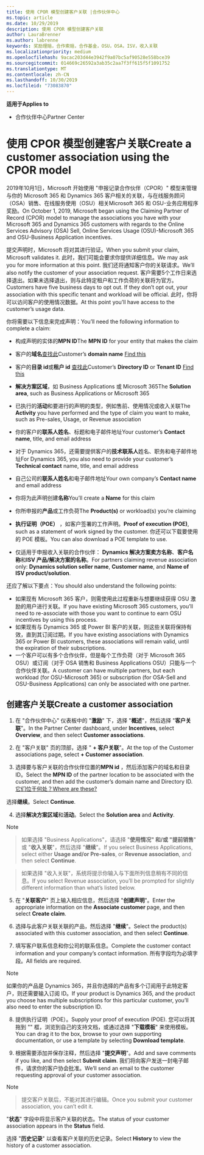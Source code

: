 ```yaml
---
title: 使用 CPOR 模型创建客户关联 |合作伙伴中心
ms.topic: article
ms.date: 10/29/2019
description: 使用 CPOR 模型创建客户关联
author: LauraBrenner
ms.author: labrenne
keywords: 奖励理赔，合作索赔，合作基金，OSU，OSA，ISV，收入关联
ms.localizationpriority: medium
ms.openlocfilehash: 9acac203d44e3942f9a07bc5af90528e558bce39
ms.sourcegitcommit: 014669c26592a3ab35c2aa7f3ff615f5f1091752
ms.translationtype: MT
ms.contentlocale: zh-CN
ms.lasthandoff: 10/30/2019
ms.locfileid: "73083870"
---
```

<span data-ttu-id="5def3-104">**适用于**</span><span class="sxs-lookup"><span data-stu-id="5def3-104">**Applies to**</span></span>

-  <span data-ttu-id="5def3-105">合作伙伴中心</span><span class="sxs-lookup"><span data-stu-id="5def3-105">Partner Center</span></span>

# <a name="create-a-customer-association-using-the-cpor-model"></a><span data-ttu-id="5def3-106">使用 CPOR 模型创建客户关联</span><span class="sxs-lookup"><span data-stu-id="5def3-106">Create a customer association using the CPOR model</span></span>

<span data-ttu-id="5def3-107">2019年10月1日，Microsoft 开始使用 "申报记录合作伙伴（CPOR）" 模型来管理与你的 Microsoft 365 和 Dynamics 365 客户相关的关联，与在线服务顾问（OSA）销售、在线服务使用（OSU）相关Microsoft 365 和 OSU-业务应用程序奖励。</span><span class="sxs-lookup"><span data-stu-id="5def3-107">On October 1, 2019, Microsoft began using the Claiming Partner of Record (CPOR) model to manage the associations you have with your Microsoft 365 and Dynamics 365 customers with regards to the Online Services Advisory (OSA) Sell, Online Services Usage (OSU)-Microsoft 365 and OSU-Business Application incentives.</span></span>

<span data-ttu-id="5def3-108">提交声明时，Microsoft 将对其进行验证。</span><span class="sxs-lookup"><span data-stu-id="5def3-108">When you submit your claim, Microsoft validates it.</span></span> <span data-ttu-id="5def3-109">此时，我们可能会要求你提供详细信息。</span><span class="sxs-lookup"><span data-stu-id="5def3-109">We may ask you for more information at this point.</span></span> <span data-ttu-id="5def3-110">我们还将通知客户你的关联请求。</span><span class="sxs-lookup"><span data-stu-id="5def3-110">We’ll also notify the customer of your association request.</span></span> <span data-ttu-id="5def3-111">客户需要5个工作日来选择退出。如果未选择退出，则与此特定租户和工作负荷的关联将为官方。</span><span class="sxs-lookup"><span data-stu-id="5def3-111">Customers have five business days to opt out. If they don’t opt out, your association with this specific tenant and workload will be official.</span></span> <span data-ttu-id="5def3-112">此时，你将可以访问客户的使用情况数据。</span><span class="sxs-lookup"><span data-stu-id="5def3-112">At this point you’ll have access to the customer’s usage data.</span></span> 

<span data-ttu-id="5def3-113">你将需要以下信息来完成声明：</span><span class="sxs-lookup"><span data-stu-id="5def3-113">You’ll need the following information to complete a claim:</span></span>

- <span data-ttu-id="5def3-114">构成声明的实体的**MPN ID**</span><span class="sxs-lookup"><span data-stu-id="5def3-114">The **MPN ID** for your entity that makes the claim</span></span>

- <span data-ttu-id="5def3-115">客户的**域名**[查找此](https://docs.microsoft.com/partner-center/find-customer-domain-name)</span><span class="sxs-lookup"><span data-stu-id="5def3-115">Customer’s **domain name** [Find this](https://docs.microsoft.com/partner-center/find-customer-domain-name)</span></span>

- <span data-ttu-id="5def3-116">客户的**目录 id**或**租户 id** [查找此](https://docs.microsoft.com/partner-center/find-customer-domain-name)</span><span class="sxs-lookup"><span data-stu-id="5def3-116">Customer’s **Directory ID** or **Tenant ID** [Find this](https://docs.microsoft.com/partner-center/find-customer-domain-name)</span></span>

- <span data-ttu-id="5def3-117">**解决方案区域**，如 Business Applications 或 Microsoft 365</span><span class="sxs-lookup"><span data-stu-id="5def3-117">The **Solution area**, such as Business Applications or Microsoft 365</span></span>

- <span data-ttu-id="5def3-118">已执行的**活动**和要进行的声明的类型，例如售前、使用情况或收入关联</span><span class="sxs-lookup"><span data-stu-id="5def3-118">The **Activity** you have performed and the type of claim you want to make, such as Pre-sales, Usage, or Revenue association</span></span>

- <span data-ttu-id="5def3-119">你的客户的**联系人姓名**、标题和电子邮件地址</span><span class="sxs-lookup"><span data-stu-id="5def3-119">Your customer’s **Contact name**, title, and email address</span></span>

- <span data-ttu-id="5def3-120">对于 Dynamics 365，还需要提供客户的**技术联系人**姓名、职务和电子邮件地址</span><span class="sxs-lookup"><span data-stu-id="5def3-120">For Dynamics 365, you also need to provide your customer’s **Technical contact** name, title, and email address</span></span>

- <span data-ttu-id="5def3-121">自己公司的**联系人姓名**和电子邮件地址</span><span class="sxs-lookup"><span data-stu-id="5def3-121">Your own company’s **Contact name** and email address</span></span>

- <span data-ttu-id="5def3-122">你将为此声明创建**名称**</span><span class="sxs-lookup"><span data-stu-id="5def3-122">You’ll create a **Name** for this claim</span></span>

- <span data-ttu-id="5def3-123">你所申报的**产品**或工作负荷</span><span class="sxs-lookup"><span data-stu-id="5def3-123">The **Product(s)** or workload(s) you’re claiming</span></span>

- <span data-ttu-id="5def3-124">**执行证明（POE）** ，如客户签署的工作声明。</span><span class="sxs-lookup"><span data-stu-id="5def3-124">**Proof of execution (POE)**, such as a statement of work signed by the customer.</span></span> <span data-ttu-id="5def3-125">你还可以下载要使用的 POE 模板。</span><span class="sxs-lookup"><span data-stu-id="5def3-125">You can also download a POE template to use.</span></span>

- <span data-ttu-id="5def3-126">仅适用于申报收入关联的合作伙伴： **Dynamics 解决方案卖方名称**、**客户名称**和**ISV 产品/解决方案的名称**。</span><span class="sxs-lookup"><span data-stu-id="5def3-126">For partners claiming revenue association only: **Dynamics solution seller name**, **Customer name**, and **Name of ISV product/solution**.</span></span> 

<span data-ttu-id="5def3-127">还应了解以下要点：</span><span class="sxs-lookup"><span data-stu-id="5def3-127">You should also understand the following points:</span></span>
- <span data-ttu-id="5def3-128">如果现有 Microsoft 365 客户，则需使用此过程重新与想要继续获得 OSU 激励的用户进行关联。</span><span class="sxs-lookup"><span data-stu-id="5def3-128">If you have existing Microsoft 365 customers, you’ll need to re-associate with those you want to continue to earn OSU incentives by using this process.</span></span>
- <span data-ttu-id="5def3-129">如果现有与 Dynamics 365 或 Power BI 客户的关联，则这些关联将保持有效，直到其订阅过期。</span><span class="sxs-lookup"><span data-stu-id="5def3-129">If you have existing associations with Dynamics 365 or Power BI customers, these associations will remain valid, until the expiration of their subscriptions.</span></span>
- <span data-ttu-id="5def3-130">一个客户可以有多个合作伙伴，但是每个工作负荷（对于 Microsoft 365 OSU）或订阅（对于 OSA 销售和 Business Applications OSU）只能与一个合作伙伴关联。</span><span class="sxs-lookup"><span data-stu-id="5def3-130">A customer can have multiple partners, but each workload (for OSU-Microsoft 365) or subscription (for OSA-Sell and OSU-Business Applications) can only be associated with one partner.</span></span>

## <a name="create-a-customer-association"></a><span data-ttu-id="5def3-131">创建客户关联</span><span class="sxs-lookup"><span data-stu-id="5def3-131">Create a customer association</span></span>
1.  <span data-ttu-id="5def3-132">在 "合作伙伴中心" 仪表板中的 "**激励**" 下，选择 "**概述**"，然后选择 "**客户关联**"。</span><span class="sxs-lookup"><span data-stu-id="5def3-132">In the Partner Center dashboard, under **Incentives**, select **Overview**, and then select **Customer associations**.</span></span> 

2.  <span data-ttu-id="5def3-133">在 "客户关联" 页的顶部，选择 " **+ 客户关联**"。</span><span class="sxs-lookup"><span data-stu-id="5def3-133">At the top of the Customer associations page, select **+ Customer association**.</span></span>

3.  <span data-ttu-id="5def3-134">选择要与客户关联的合作伙伴位置的**MPN id** ，然后添加客户的域名和目录 ID。</span><span class="sxs-lookup"><span data-stu-id="5def3-134">Select the **MPN ID** of the partner location to be associated with the customer, and then add the customer’s domain name and Directory ID.</span></span> [<span data-ttu-id="5def3-135">它们位于何处？</span><span class="sxs-lookup"><span data-stu-id="5def3-135">Where are these?</span></span>](https://docs.microsoft.com/partner-center/find-customer-domain-name)

<span data-ttu-id="5def3-136">选择**继续**。</span><span class="sxs-lookup"><span data-stu-id="5def3-136">Select **Continue**.</span></span>

4.  <span data-ttu-id="5def3-137">选择**解决方案区域**和**活动**。</span><span class="sxs-lookup"><span data-stu-id="5def3-137">Select the **Solution area** and **Activity**.</span></span> 

>[!Note]

><span data-ttu-id="5def3-138">如果选择 "Business Applications"，请选择 "**使用情况" 和/或 "提前销售**" 或 "**收入关联**"，然后选择 "**继续**"。</span><span class="sxs-lookup"><span data-stu-id="5def3-138">If you select Business Applications, select either **Usage and/or Pre-sales**, or **Revenue association**, and then select **Continue**.</span></span> 

><span data-ttu-id="5def3-139">如果选择 "收入关联"，系统将提示你输入与下面所列信息稍有不同的信息。</span><span class="sxs-lookup"><span data-stu-id="5def3-139">If you select Revenue association, you’ll be prompted for slightly different information than what’s listed below.</span></span> 

5.  <span data-ttu-id="5def3-140">在 "**关联客户**" 页上输入相应信息，然后选择 "**创建声明**"。</span><span class="sxs-lookup"><span data-stu-id="5def3-140">Enter the appropriate information on the **Associate customer** page, and then select **Create claim**.</span></span>

6.  <span data-ttu-id="5def3-141">选择与此客户关联关联的产品，然后选择 "**继续**"。</span><span class="sxs-lookup"><span data-stu-id="5def3-141">Select the product(s) associated with this customer association, and then select **Continue**.</span></span>

7.  <span data-ttu-id="5def3-142">填写客户联系信息和你公司的联系信息。</span><span class="sxs-lookup"><span data-stu-id="5def3-142">Complete the customer contact information and your company’s contact information.</span></span> <span data-ttu-id="5def3-143">所有字段均为必填字段。</span><span class="sxs-lookup"><span data-stu-id="5def3-143">All fields are required.</span></span> 

>[!Note]

<span data-ttu-id="5def3-144">如果你的产品是 Dynamics 365，并且你选择的产品有多个订阅用于此特定客户，则还需要输入订阅 ID。</span><span class="sxs-lookup"><span data-stu-id="5def3-144">If your product is Dynamics 365, and the product you choose has multiple subscriptions for this particular customer, you’ll also need to enter the subscription ID.</span></span>

8.  <span data-ttu-id="5def3-145">提供执行证明（POE）。</span><span class="sxs-lookup"><span data-stu-id="5def3-145">Supply your proof of execution (POE).</span></span> <span data-ttu-id="5def3-146">您可以将其拖到 "" 框，浏览到自己的支持文档，或通过选择 "**下载模板**" 来使用模板。</span><span class="sxs-lookup"><span data-stu-id="5def3-146">You can drag it to the box, browse to your own supporting documentation, or use a template by selecting **Download template**.</span></span> 

9.  <span data-ttu-id="5def3-147">根据需要添加并保存注释，然后选择 "**提交声明**"。</span><span class="sxs-lookup"><span data-stu-id="5def3-147">Add and save comments if you like, and then select **Submit claim**.</span></span> <span data-ttu-id="5def3-148">我们将向客户发送一封电子邮件，请求你的客户协会批准。</span><span class="sxs-lookup"><span data-stu-id="5def3-148">We’ll send an email to the customer requesting approval of your customer association.</span></span> 

>[!NOTE]

><span data-ttu-id="5def3-149">提交客户关联后，不能对其进行编辑。</span><span class="sxs-lookup"><span data-stu-id="5def3-149">Once you submit your customer association, you can’t edit it.</span></span> 

<span data-ttu-id="5def3-150">"**状态**" 字段中将显示客户关联的状态。</span><span class="sxs-lookup"><span data-stu-id="5def3-150">The status of your customer association appears in the **Status** field.</span></span> 

<span data-ttu-id="5def3-151">选择 "**历史记录**" 以查看客户关联的历史记录。</span><span class="sxs-lookup"><span data-stu-id="5def3-151">Select **History** to view the history of a customer association.</span></span>
